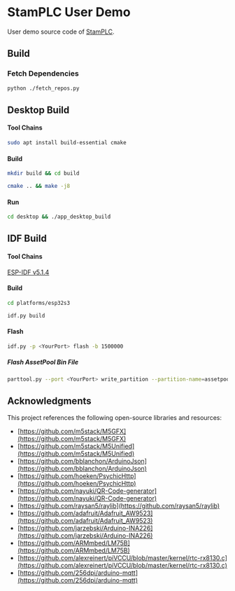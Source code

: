# StamPLC User Demo

User demo source code of [StamPLC](https://docs.m5stack.com/en/products/sku/k141).

## Build

### Fetch Dependencies

```bash
python ./fetch_repos.py
```

## Desktop Build

#### Tool Chains

```bash
sudo apt install build-essential cmake
```

#### Build

```bash
mkdir build && cd build
```

```bash
cmake .. && make -j8
```

#### Run

```bash
cd desktop && ./app_desktop_build
```

## IDF Build

#### Tool Chains

[ESP-IDF v5.1.4](https://docs.espressif.com/projects/esp-idf/en/v5.1.4/esp32s3/index.html)

#### Build

```bash
cd platforms/esp32s3
```

```bash
idf.py build
```

#### Flash

```bash
idf.py -p <YourPort> flash -b 1500000
```

##### Flash AssetPool Bin File

```bash
parttool.py --port <YourPort> write_partition --partition-name=assetpool --input "./AssetPool.bin"
```

## Acknowledgments

This project references the following open-source libraries and resources:

- [https://github.com/m5stack/M5GFX](https://github.com/m5stack/M5GFX)
- [https://github.com/m5stack/M5Unified](https://github.com/m5stack/M5Unified)
- [https://github.com/bblanchon/ArduinoJson](https://github.com/bblanchon/ArduinoJson)
- [https://github.com/hoeken/PsychicHttp](https://github.com/hoeken/PsychicHttp)
- [https://github.com/nayuki/QR-Code-generator](https://github.com/nayuki/QR-Code-generator)
- [https://github.com/raysan5/raylib](https://github.com/raysan5/raylib)
- [https://github.com/adafruit/Adafruit_AW9523](https://github.com/adafruit/Adafruit_AW9523)
- [https://github.com/jarzebski/Arduino-INA226](https://github.com/jarzebski/Arduino-INA226)
- [https://github.com/ARMmbed/LM75B](https://github.com/ARMmbed/LM75B)
- [https://github.com/alexreinert/piVCCU/blob/master/kernel/rtc-rx8130.c](https://github.com/alexreinert/piVCCU/blob/master/kernel/rtc-rx8130.c)
- [https://github.com/256dpi/arduino-mqtt](https://github.com/256dpi/arduino-mqtt)
